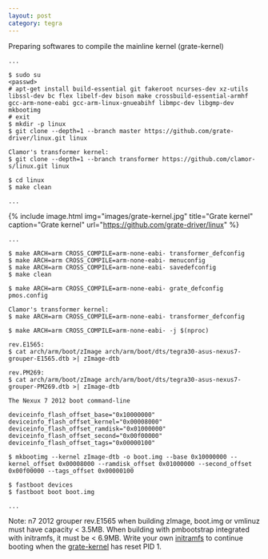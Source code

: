 ```yaml
--- 
layout: post 
category: tegra 
--- 
```


Preparing softwares to compile the mainline kernel (grate-kernel)

```
...

$ sudo su
<passwd>
# apt-get install build-essential git fakeroot ncurses-dev xz-utils libssl-dev bc flex libelf-dev bison make crossbuild-essential-armhf gcc-arm-none-eabi gcc-arm-linux-gnueabihf libmpc-dev libgmp-dev mkbootimg
# exit
$ mkdir -p linux
$ git clone --depth=1 --branch master https://github.com/grate-driver/linux.git linux

Clamor's transformer kernel:
$ git clone --depth=1 --branch transformer https://github.com/clamor-s/linux.git linux

$ cd linux
$ make clean

...
```

{% include image.html
            img="images/grate-kernel.jpg"
            title="Grate kernel"
            caption="Grate kernel" 
            url="https://github.com/grate-driver/linux" %}

```
...

$ make ARCH=arm CROSS_COMPILE=arm-none-eabi- transformer_defconfig
$ make ARCH=arm CROSS_COMPILE=arm-none-eabi- menuconfig
$ make ARCH=arm CROSS_COMPILE=arm-none-eabi- savedefconfig
$ make clean

$ make ARCH=arm CROSS_COMPILE=arm-none-eabi- grate_defconfig pmos.config

Clamor's transformer kernel:
$ make ARCH=arm CROSS_COMPILE=arm-none-eabi- transformer_defconfig

$ make ARCH=arm CROSS_COMPILE=arm-none-eabi- -j $(nproc)

rev.E1565:
$ cat arch/arm/boot/zImage arch/arm/boot/dts/tegra30-asus-nexus7-grouper-E1565.dtb >| zImage-dtb

rev.PM269:
$ cat arch/arm/boot/zImage arch/arm/boot/dts/tegra30-asus-nexus7-grouper-PM269.dtb >| zImage-dtb

The Nexux 7 2012 boot command-line

deviceinfo_flash_offset_base="0x10000000"
deviceinfo_flash_offset_kernel="0x00008000"
deviceinfo_flash_offset_ramdisk="0x01000000"
deviceinfo_flash_offset_second="0x00f00000"
deviceinfo_flash_offset_tags="0x00000100"

$ mkbootimg --kernel zImage-dtb -o boot.img --base 0x10000000 --kernel_offset 0x00008000 --ramdisk_offset 0x01000000 --second_offset 0x00f00000 --tags_offset 0x00000100

$ fastboot devices
$ fastboot boot boot.img

...
```

Note: n7 2012 grouper rev.E1565 when building zImage, boot.img or vmlinuz must have capacity < 3.5MB. When building with pmbootstrap integrated with initramfs, it must be < 6.9MB.
Write your own [initramfs] to continue booting when the [grate-kernel] has reset PID 1.

[initramfs]: https://baonks81.github.io/Making-own-initramfs/
[grate-kernel]: https://github.com/grate-driver/grate/wiki/Using-the-grate-kernel
